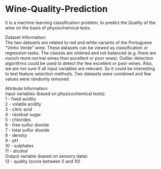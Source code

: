 # Wine-Quality-Prediction
It is a machine learning classification problem, to predict the Quality of the wine on the basis of physiochemical tests.<br>

Dataset Information:<br>
The two datasets are related to red and white variants of the Portuguese "Vinho Verde" wine. These datasets can be viewed as classification or regression tasks. The classes are ordered and not balanced (e.g. there are munch more normal wines than excellent or poor ones). Outlier detection algorithms could be used to detect the few excellent or poor wines. Also, we are not sure if all input variables are relevant. So it could be interesting to test feature selection methods. Two datasets were combined and few values were randomly removed.<br>

Attribute Information:<br>
Input variables (based on physicochemical tests):<br>
1 - fixed acidity<br>
2 - volatile acidity<br>
3 - citric acid<br>
4 - residual sugar<br>
5 - chlorides<br>
6 - free sulfur dioxide<br>
7 - total sulfur dioxide<br>
8 - density<br>
9 - pH<br>
10 - sulphates<br>
11 - alcohol<br>
Output variable (based on sensory data):<br>
12 - quality (score between 0 and 10)
